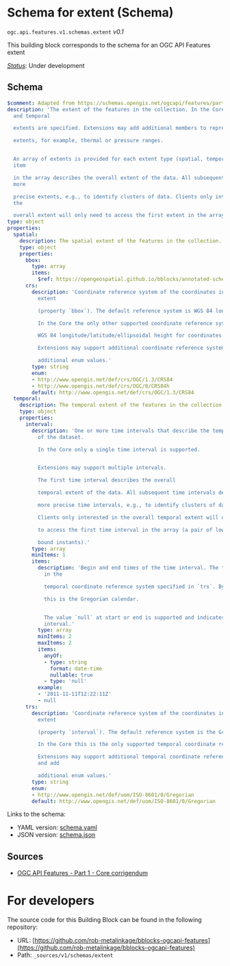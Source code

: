 
# Schema for extent (Schema)

`ogc.api.features.v1.schemas.extent` *v0.1*

This building block corresponds to the schema for an OGC API Features extent

[*Status*](http://www.opengis.net/def/status): Under development

## Schema

```yaml
$comment: Adapted from https://schemas.opengis.net/ogcapi/features/part1/1.0/openapi/schemas/extent.yaml
description: 'The extent of the features in the collection. In the Core only spatial
  and temporal

  extents are specified. Extensions may add additional members to represent other

  extents, for example, thermal or pressure ranges.


  An array of extents is provided for each extent type (spatial, temporal). The first
  item

  in the array describes the overall extent of the data. All subsequent items describe
  more

  precise extents, e.g., to identify clusters of data. Clients only interested in
  the

  overall extent will only need to access the first extent in the array.'
type: object
properties:
  spatial:
    description: The spatial extent of the features in the collection.
    type: object
    properties:
      bbox:
        type: array
        items:
          $ref: https://opengeospatial.github.io/bblocks/annotated-schemas/geo/common/data_types/bounding_box/schema.yaml
      crs:
        description: 'Coordinate reference system of the coordinates in the spatial
          extent

          (property `bbox`). The default reference system is WGS 84 longitude/latitude.

          In the Core the only other supported coordinate reference system is

          WGS 84 longitude/latitude/ellipsoidal height for coordinates with height.

          Extensions may support additional coordinate reference systems and add

          additional enum values.'
        type: string
        enum:
        - http://www.opengis.net/def/crs/OGC/1.3/CRS84
        - http://www.opengis.net/def/crs/OGC/0/CRS84h
        default: http://www.opengis.net/def/crs/OGC/1.3/CRS84
  temporal:
    description: The temporal extent of the features in the collection.
    type: object
    properties:
      interval:
        description: 'One or more time intervals that describe the temporal extent
          of the dataset.

          In the Core only a single time interval is supported.


          Extensions may support multiple intervals.

          The first time interval describes the overall

          temporal extent of the data. All subsequent time intervals describe

          more precise time intervals, e.g., to identify clusters of data.

          Clients only interested in the overall temporal extent will only need

          to access the first time interval in the array (a pair of lower and upper

          bound instants).'
        type: array
        minItems: 1
        items:
          description: 'Begin and end times of the time interval. The timestamps are
            in the

            temporal coordinate reference system specified in `trs`. By default

            this is the Gregorian calendar.


            The value `null` at start or end is supported and indicates a half-bounded
            interval.'
          type: array
          minItems: 2
          maxItems: 2
          items:
            anyOf:
            - type: string
              format: date-time
              nullable: true
            - type: 'null'
          example:
          - '2011-11-11T12:22:11Z'
          - null
      trs:
        description: 'Coordinate reference system of the coordinates in the temporal
          extent

          (property `interval`). The default reference system is the Gregorian calendar.

          In the Core this is the only supported temporal coordinate reference system.

          Extensions may support additional temporal coordinate reference systems
          and add

          additional enum values.'
        type: string
        enum:
        - http://www.opengis.net/def/uom/ISO-8601/0/Gregorian
        default: http://www.opengis.net/def/uom/ISO-8601/0/Gregorian

```

Links to the schema:

* YAML version: [schema.yaml](https://rob-metalinkage.github.io/bblocks-ogcapi-features/build/annotated/api/features/v1/schemas/extent/schema.json)
* JSON version: [schema.json](https://rob-metalinkage.github.io/bblocks-ogcapi-features/build/annotated/api/features/v1/schemas/extent/schema.yaml)

## Sources

* [OGC API Features - Part 1 - Core corrigendum](https://docs.ogc.org/is/17-069r4/17-069r4.html)

# For developers

The source code for this Building Block can be found in the following repository:

* URL: [https://github.com/rob-metalinkage/bblocks-ogcapi-features](https://github.com/rob-metalinkage/bblocks-ogcapi-features)
* Path: `_sources/v1/schemas/extent`

